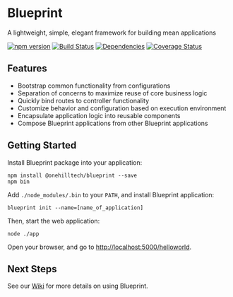 Blueprint
================

A lightweight, simple, elegant framework for building mean applications

[![npm version](https://img.shields.io/npm/v/@onehilltech/blueprint.svg?maxAge=2592000)](https://www.npmjs.com/package/@onehilltech/blueprint)
[![Build Status](https://travis-ci.org/onehilltech/blueprint.svg?branch=master)](https://travis-ci.org/onehilltech/blueprint)
[![Dependencies](https://david-dm.org/onehilltech/blueprint.svg)](https://david-dm.org/onehilltech/blueprint)
[![Coverage Status](https://coveralls.io/repos/github/onehilltech/blueprint/badge.svg?branch=master)](https://coveralls.io/github/onehilltech/blueprint?branch=master)

Features
--------

* Bootstrap common functionality from configurations
* Separation of concerns to maximize reuse of core business logic
* Quickly bind routes to controller functionality
* Customize  behavior and configuration based on execution environment
* Encapsulate application logic into reusable components
* Compose Blueprint applications from other Blueprint applications

Getting Started
----------------

Install Blueprint package into your application:

    npm install @onehilltech/blueprint --save
    npm bin
    
Add `./node_modules/.bin` to your `PATH`, and install Blueprint application:

    blueprint init --name=[name_of_application]

Then, start the web application:

    node ./app
    
Open your browser, and go to [http://localhost:5000/helloworld](http://localhost:5000/helloworld).

Next Steps
-----------------
    
See our [Wiki](https://github.com/onehilltech/blueprint/wiki) for more details 
on using Blueprint.
